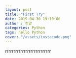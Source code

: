 ```yaml
---
layout: post
title: "First Try"
date: 2019-04-30 19:10:00
author : 히알
categories: Python
tags: hello Python
cover: "/assets/instacode.png"
---
```


rrrrrrrrrrrrrrrrrrrrrrrrrrr


